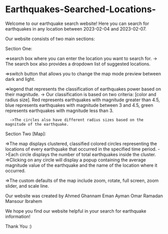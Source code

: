 # Earthquakes-Searched-Locations-

Welcome to our earthquake search website! Here you can search for earthquakes in any location between 2023-02-04 and 2023-02-07.

Our website consists of two main sections:

Section One:

=>search box where you can enter the location you want to search for.
      -> The search box also provides a dropdown list of suggested locations.

=>switch button that allows you to change the map mode preview between dark and light.


=>legend that represents the classification of earthquakes power based on their magnitude.
      -> Our classification is based on two criteria: [color and radius size].
                                                  Red represents earthquakes with magnitude greater than 4.5, 
                                                  blue represents earthquakes with magnitude between 3 and 4.5, 
                                                  green represents earthquakes with magnitude less than 3. 

      ->The circles also have different radius sizes based on the magnitude of the earthquake.



Section Two [Map]:

=>The map displays clustered, classified colored circles representing the locations of every earthquake that occurred in the specified time period.
    ->Each circle displays the number of total earthquakes inside the cluster.
=>Clicking on any circle will display a popup containing the average magnitude value of the earthquake and the name of the location where it occurred.

=>The custom defaults of the map include zoom, rotate, full screen, zoom slider, and scale line.




Our website was created by 
Ahmed Ghannam
Eman Ayman
Omar Ramadan
Mansour Ibrahem

 
We hope you find our website helpful in your search for earthquake information! 

Thank You :)
